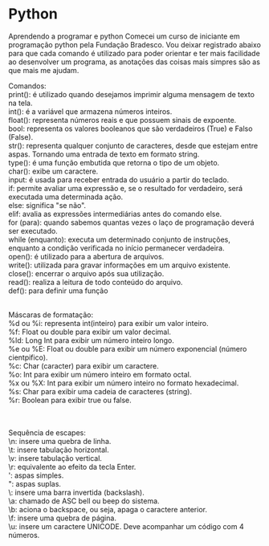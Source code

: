 # Python <br>
Aprendendo a programar e python
Comecei um curso de iniciante em programação python pela Fundação Bradesco. Vou deixar registrado abaixo para que cada comando é utilizado para poder orientar e ter mais facilidade ao desenvolver um programa, as anotações das coisas mais simpres são as que mais me ajudam.
<br>

Comandos:<br>
print(): é utilizado quando desejamos imprimir alguma mensagem de texto na tela. <br>
int(): é a variável que armazena números inteiros. <br>
float(): representa números reais e que possuem sinais de expoente. <br>
bool: representa os valores booleanos que são verdadeiros (True) e Falso (False). <br>
str(): representa qualquer conjunto de caracteres, desde que estejam entre aspas. Tornando uma entrada de texto em formato string. <br>
type():  é uma função embutida que retorna o tipo de um objeto. <br>
char(): exibe um caractere. <br>
input: é usada para receber entrada do usuário a partir do teclado. <br>
if: permite avaliar uma expressão e, se o resultado for verdadeiro, será executada uma determinada ação. <br>
else: significa "se não". <br>
elif: avalia as expressões intermediárias antes do comando else. <br>
for (para): quando sabemos quantas vezes o laço de programação deverá ser executado. <br>
while (enquanto): executa um determinado conjunto de instruções, enquanto a condição verificada no início permanecer verdadeira. <br>
open(): é utilizado para a abertura de arquivos. <br>
write(): utilizada para gravar informações em um arquivo existente. <br>
close(): encerrar o arquivo após sua utilização. <br>
read():  realiza a leitura de todo conteúdo do arquivo. <br>
def(): para definir uma função
<br>
<br>

Máscaras de formatação: <br>
%d ou %i: representa int(inteiro) para exibir um valor inteiro. <br>
%f: Float ou double para exibir um valor decimal. <br>
%ld: Long Int para exibir um número inteiro longo. <br>
%e ou %E: Float ou double para exibir um número exponencial (número cientpifico). <br>
%c: Char (caracter) para exibir um caractere. <br>
%o: Int para exibir um número inteiro em formato octal. <br>
%x ou %X: Int para exibir um número inteiro no formato hexadecimal. <br>
%s: Char para exibir uma cadeia de caracteres (string). <br>
%r: Boolean para exibir true ou false. <br>
<br>
<br>

Sequência de escapes: <br>
\n: insere uma quebra de linha. <br>
\t: insere tabulação horizontal. <br>
\v: insere tabulação vertical. <br>
\r: equivalente ao efeito da tecla Enter. <br>
\': aspas simples. <br>
\": aspas suplas. <br>
\\: insere uma barra invertida (backslash). <br>
\a: chamado de ASC bell ou beep do sistema. <br>
\b: aciona o backspace, ou seja, apaga o caractere anterior. <br>
\f: insere uma quebra de página. <br>
\u: insere um caractere UNICODE. Deve acompanhar um código com 4 números. <br>
